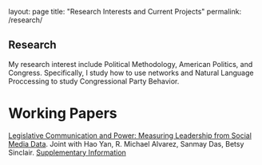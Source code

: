 
layout: page
title: "Research Interests and Current Projects"
permalink: /research/

## Research

My research interest include Political Methodology, American Politics, and Congress. Specifically, I study how to use networks and 
Natural Language Proccessing to study Congressional Party Behavior.  


# Working Papers

[Legislative Communication and Power: Measuring Leadership
from Social Media Data](https://www.dropbox.com/s/h2d2llfx4q2ap5g/Legislative_Tweets.pdf?dl=0). 
Joint with Hao Yan, R. Michael Alvarez, Sanmay Das, Betsy Sinclair. [Supplementary Information](https://www.dropbox.com/s/q5xlmojq2sugsvv/Legislative_Tweets_SI.pdf?dl=0)

